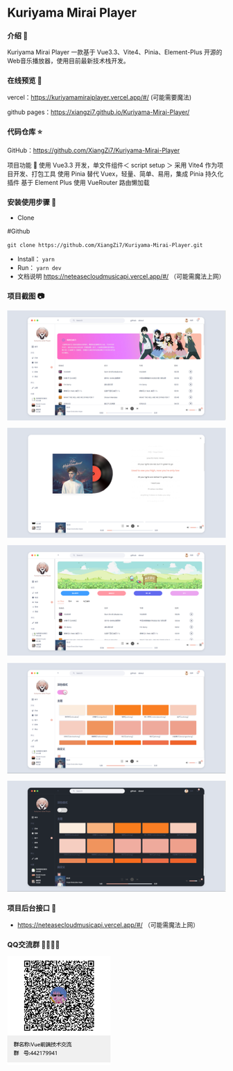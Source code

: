 # Kuriyama Mirai Player

### 介绍 📖

Kuriyama Mirai Player 一款基于 Vue3.3、Vite4、Pinia、Element-Plus 开源的Web音乐播放器，使用目前最新技术栈开发。

### 在线预览 👀

vercel：https://kuriyamamiraiplayer.vercel.app/#/ (可能需要魔法)

github pages：https://xiangzi7.github.io/Kuriyama-Mirai-Player/


### 代码仓库 ⭐

GitHub：https://github.com/XiangZi7/Kuriyama-Mirai-Player

项目功能 🔨
使用 Vue3.3 开发，单文件组件＜ script setup ＞
采用 Vite4 作为项目开发、打包工具
使用 Pinia 替代 Vuex，轻量、简单、易用，集成 Pinia 持久化插件
基于 Element Plus
使用 VueRouter 路由懒加载

### 安装使用步骤 📔

* Clone


#Github

`git clone https://github.com/XiangZi7/Kuriyama-Mirai-Player.git`

* Install：
  `yarn`
* Run：
  `yarn dev`
* 文档说明
  https://neteasecloudmusicapi.vercel.app/#/  （可能需魔法上网）

### 项目截图 📷

![1686722338917](image/README/1686722338917.png)

![1686722358440](image/README/1686722358440.png)

![1686722368781](image/README/1686722368781.png)

![1686722421686](image/README/1686722421686.png)

![1686722435660](image/README/1686722435660.png)

### 项目后台接口 🧩

* https://neteasecloudmusicapi.vercel.app/#/  （可能需魔法上网）

### QQ交流群 👨‍👨‍👦‍👦

![1686722147442](image/README/1686722147442.png)
